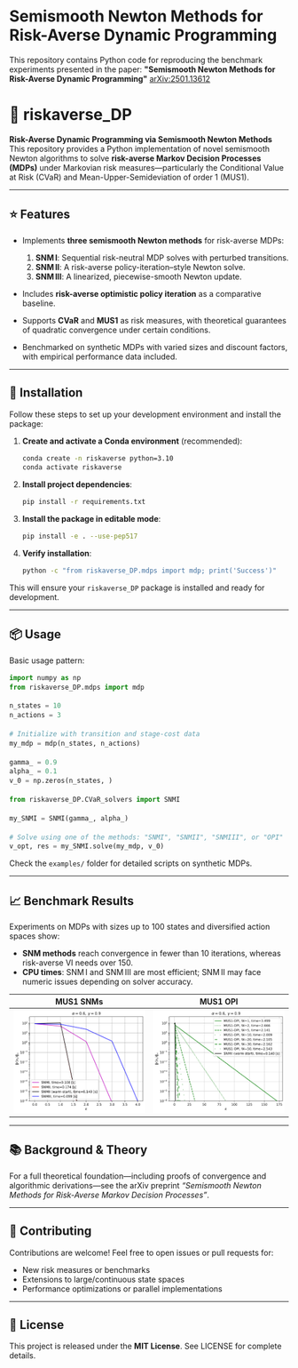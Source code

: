 # Semismooth Newton Methods for Risk-Averse Dynamic Programming

This repository contains Python code for reproducing the benchmark experiments presented in the paper:
**"Semismooth Newton Methods for Risk-Averse Dynamic Programming"**  [arXiv:2501.13612](https://arxiv.org/abs/2501.13612)

# 🧠 riskaverse\_DP

**Risk-Averse Dynamic Programming via Semismooth Newton Methods**
This repository provides a Python implementation of novel semismooth Newton algorithms to solve **risk-averse Markov Decision Processes (MDPs)** under Markovian risk measures—particularly the Conditional Value at Risk (CVaR) and Mean-Upper-Semideviation of order 1 (MUS1).

---

## ⭐ Features

* Implements **three semismooth Newton methods** for risk-averse MDPs:

  1. **SNM I**: Sequential risk-neutral MDP solves with perturbed transitions.
  2. **SNM II**: A risk-averse policy-iteration–style Newton solve.
  3. **SNM III**: A linearized, piecewise-smooth Newton update.
* Includes **risk-averse optimistic policy iteration** as a comparative baseline.
* Supports **CVaR** and **MUS1** as risk measures, with theoretical guarantees of quadratic convergence under certain conditions.
* Benchmarked on synthetic MDPs with varied sizes and discount factors, with empirical performance data included.

---

## 🚀 Installation

Follow these steps to set up your development environment and install the package:

1. **Create and activate a Conda environment** (recommended):

   ```bash
   conda create -n riskaverse python=3.10
   conda activate riskaverse
   ```

2. **Install project dependencies**:

   ```bash
   pip install -r requirements.txt
   ```

3. **Install the package in editable mode**:

   ```bash
   pip install -e . --use-pep517
   ```

4. **Verify installation**:

   ```bash
   python -c "from riskaverse_DP.mdps import mdp; print('Success')"
   ```

This will ensure your `riskaverse_DP` package is installed and ready for development.

---

## 📦 Usage

Basic usage pattern:

```python
import numpy as np
from riskaverse_DP.mdps import mdp

n_states = 10
n_actions = 3

# Initialize with transition and stage-cost data
my_mdp = mdp(n_states, n_actions)

gamma_ = 0.9
alpha_ = 0.1
v_0 = np.zeros(n_states, )

from riskaverse_DP.CVaR_solvers import SNMI

my_SNMI = SNMI(gamma_, alpha_)

# Solve using one of the methods: "SNMI", "SNMII", "SNMIII", or "OPI"
v_opt, res = my_SNMI.solve(my_mdp, v_0)
```

Check the `examples/` folder for detailed scripts on synthetic MDPs.

---

## 📈 Benchmark Results

Experiments on MDPs with sizes up to 100 states and diversified action spaces show:

* **SNM methods** reach convergence in fewer than 10 iterations, whereas risk-averse VI needs over 150.
* **CPU times**: SNM I and SNM III are most efficient; SNM II may face numeric issues depending on solver accuracy.

| **MUS1 SNMs** | **MUS1 OPI** |
|:-------------:|:------------:|
| ![MUS1 SNMs](/examples/MUS1-SNMs_10_2_0.9_0.6.png) | ![MUS1 OPI](/examples/MUS1-OPI_10_2_0.9_0.6.png) |

---

## 📚 Background & Theory

For a full theoretical foundation—including proofs of convergence and algorithmic derivations—see the arXiv preprint *“Semismooth Newton Methods for Risk-Averse Markov Decision Processes”*.

---

## 🤝 Contributing

Contributions are welcome! Feel free to open issues or pull requests for:

* New risk measures or benchmarks
* Extensions to large/continuous state spaces
* Performance optimizations or parallel implementations

---

## 📄 License

This project is released under the **MIT License**. See LICENSE for complete details.
